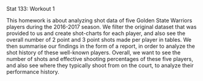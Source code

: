 Stat 133: Workout 1 

This homework is about analyzing shot data of five Golden State Warriors players during the 2016-2017 season. We filter the original dataset that was provided to us and create shot-charts for each player, and also see the overall number of 2 point and 3 point shots made per player in tables. We then summarise our findings in the form of a report, in order to analyze the shot history of these well-known players. Overall, we want to see the number of shots and effective shooting percentages of these five players, and also see where they typically shoot from on the court, to analyze their performance history. 
